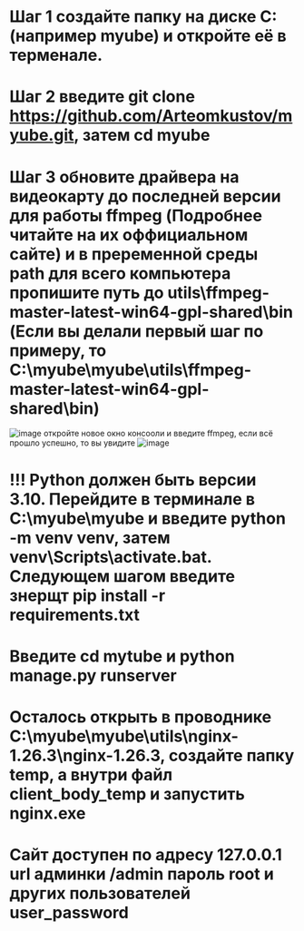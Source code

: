 # Шаг 1 создайте папку на диске C: (например myube) и откройте её в терменале.
# Шаг 2 введите git clone https://github.com/Arteomkustov/myube.git, затем cd myube
# Шаг 3 обновите драйвера на видеокарту до последней версии для работы ffmpeg (Подробнее читайте на их оффициальном сайте) и в преременной среды path для всего компьютера пропишите путь до utils\ffmpeg-master-latest-win64-gpl-shared\bin (Если вы делали первый шаг по примеру, то C:\myube\myube\utils\ffmpeg-master-latest-win64-gpl-shared\bin)
![image](https://github.com/user-attachments/assets/e2787357-41c4-48f6-9791-643265868a9b)
откройте новое окно консооли и введите ffmpeg, если всё прошло успешно, то вы увидите
![image](https://github.com/user-attachments/assets/84e38a6a-a099-4043-8aed-55907eb8ee6d)
# !!! Python должен быть версии 3.10. Перейдите в терминале в C:\myube\myube и введите python -m venv venv, затем venv\Scripts\activate.bat. Следующем шагом введите знерщт pip install -r requirements.txt
# Введите cd mytube и python manage.py runserver
# Осталось открыть в проводнике C:\myube\myube\utils\nginx-1.26.3\nginx-1.26.3, создайте папку temp, а внутри файл client_body_temp и запустить nginx.exe
# Сайт доступен по адресу 127.0.0.1 url админки /admin пароль root и других пользователей user_password
